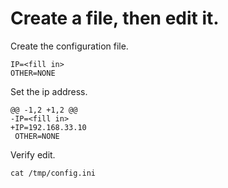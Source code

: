 
# Create a file, then edit it.

Create the configuration file.

```ini|{type: 'file', path:'/tmp/config.ini' }
IP=<fill in>
OTHER=NONE
```

Set the ip address.

```diff|{type: 'edit', path:'/tmp/config.ini'}
@@ -1,2 +1,2 @@
-IP=<fill in>
+IP=192.168.33.10
 OTHER=NONE
```

Verify edit.

```bash|{type:"command",failed_when:"!stdout.includes('192.168.33.10')"}
cat /tmp/config.ini
```